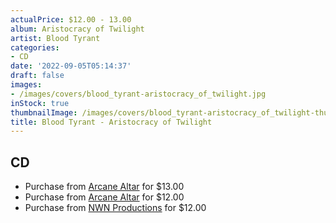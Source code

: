 ```yaml
---
actualPrice: $12.00 - 13.00
album: Aristocracy of Twilight
artist: Blood Tyrant
categories:
- CD
date: '2022-09-05T05:14:37'
draft: false
images:
- /images/covers/blood_tyrant-aristocracy_of_twilight.jpg
inStock: true
thumbnailImage: /images/covers/blood_tyrant-aristocracy_of_twilight-thumb.jpg
title: Blood Tyrant - Aristocracy of Twilight
---
```


## CD
* Purchase from [Arcane Altar](https://arcanealtar.bigcartel.com/product/blood-tyrant-aristocracy-of-twilight-cd) for $13.00
* Purchase from [Arcane Altar](https://arcanealtar.bigcartel.com/product/blood-tyrant-aristocracy-of-twilight-cd) for $12.00
* Purchase from [NWN Productions](http://shop.nwnprod.com/index.php?route=product/product&path=93&product_id=27439&sort=pd.name&order=ASC) for $12.00
